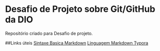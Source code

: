 # Desafio de Projeto sobre Git/GitHub da DIO
Repositório criado para Desafio de projeto.

##Links úteis
[Sintaxe Basica Markdown](https://www.markdownguide.org/getting-started/)
[Linguagem Markdown Typora](https://typora.io/)

